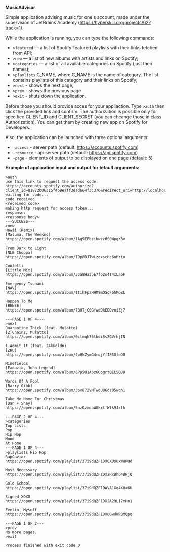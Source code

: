 **MusicAdvisor**

Simple application advising music for one's account, made under the supervision of JetBrains Academy (https://hyperskill.org/projects/62?track=1).

While the application is running, you can type the following commands:
* `>featured` — a list of Spotify-featured playlists with their links fetched from API;
* `>new` — a list of new albums with artists and links on Spotify;
* `>categories` — a list of all available categories on Spotify (just their names);
* `>playlists` C_NAME, where C_NAME is the name of category. The list contains playlists of this category and their links on Spotify;
* `>next` - shows the next page,
* `>prev` - shows the previous page
* `>exit` - shuts down the application.

Before those you should provide acces for your appliaction. Type
`>auth`
then click the provided link and confirm.
The authorization is possible only for specified CLIENT_ID and CLIENT_SECRET (you can chcange those in class Authorization). You can get them by creating new app on Spotify for Developers.

Also, the application can be launched with three optional arguments:
* `-access` - server path (default: https://accounts.spotify.com)
* `-resource` - api server path (default: https://api.spotify.com)
* `-page` - elements of output to be displayed on one page (default: 5)


**Example of application input and output for tefault arguments:**
```
>auth
use this link to request the access code:
https://accounts.spotify.com/authorize?client_id=81872b06315f4b9eaff3ead664f3c376&redirect_uri=http://localhost:8080&response_type=code
waiting for code...
code received
<received code>
making http request for access token...
response:
<response body>
---SUCCESS---
>new
Hawái (Remix)
[Maluma, The Weeknd]
https://open.spotify.com/album/1Ag9EPbzibwzz0S0WpgX3v

From Dark to Light
[NLE Choppa]
https://open.spotify.com/album/1Dp8DJTwLzqxscHc6nHrio

Confetti
[Little Mix]
https://open.spotify.com/album/33a8Ha3pE7fo2o4T4xLabF

Emergency Tsunami
[NAV]
https://open.spotify.com/album/1tihFpzHHM9mDSoFbhMoZL

Happen To Me
[BENEE]
https://open.spotify.com/album/7BHTjC0GfwdDkEDDvniZj7

---PAGE 1 OF 4---
>next
Quarantine Thick (feat. Mulatto)
[2 Chainz, Mulatto]
https://open.spotify.com/album/6clmqh76lbdiSsZGVrhjIN

I Admit It (feat. 24kGoldn)
[ZHU]
https://open.spotify.com/album/2pHkZymG4rqjYfIP5GfeDO

Minefields
[Faouzia, John Legend]
https://open.spotify.com/album/6Pp5U1A6z6OogrtQEL5Q89

Words Of A Fool
[Barry Gibb]
https://open.spotify.com/album/3pv872VMTwdU86dz05wqh1

Take Me Home For Christmas
[Dan + Shay]
https://open.spotify.com/album/5nzOzmqaWGkrlfWfk9Jrfh

---PAGE 2 OF 4---
>categories
Top Lists
Pop
Hip Hop
Mood
At Home
---PAGE 1 OF 4---
>playlists Hip Hop
RapCaviar
https://open.spotify.com/playlist/37i9dQZF1DX0XUsuxWHRQd

Most Necessary
https://open.spotify.com/playlist/37i9dQZF1DX2RxBh64BHjQ

Gold School
https://open.spotify.com/playlist/37i9dQZF1DWVA1Gq4XHa6U

Signed XOXO
https://open.spotify.com/playlist/37i9dQZF1DX2A29LI7xHn1

Feelin' Myself
https://open.spotify.com/playlist/37i9dQZF1DX6GwdWRQMQpq

---PAGE 1 OF 2---
>prev
No more pages.
>exit

Process finished with exit code 0
```